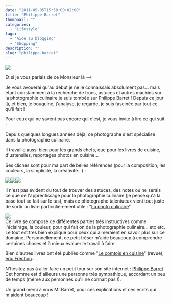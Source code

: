 ```yaml
---
date: "2011-05-05T15:58:00+02:00"
title: "Philippe Barret"
thumbnail: ""
categories:
  - "Lifestyle"
tags:
  - "Aide au blogging"
  - "Shopping"
description: ""
slug: "philippe-barret"
---
```


[![](http://2.bp.blogspot.com/-GEl3AmPOpkc/TbnKQ3ywIXI/AAAAAAAAAFY/2ksks-s4zI0/s320/screen-capture.png)](http://2.bp.blogspot.com/-GEl3AmPOpkc/TbnKQ3ywIXI/AAAAAAAAAFY/2ksks-s4zI0/s1600/screen-capture.png)

Et si je vous parlais de ce Monsieur là ==>  

Je vous avouerai qu'au début je ne le connaissais absolument pas... mais étant constamment à la recherche de trucs, astuces et autres machins sur la photographie culinaire je suis tombée sur Philippe Barret ! Depuis ce jour là, et bien, je bouquine, j'analyse, je regarde, je suis fascinée par tout ce qu'il fait !

Pour ceux qui ne savent pas encore qui c'est, je vous invite à lire ce qui suit :

 Depuis quelques longues années déjà, ce photographe s'est spécialisé dans la photographie culinaire.

Il travaille aussi bien pour les grands chefs, que pour les livres de cuisine, d'ustensiles, reportages photos en cuisine...

Ses clichés sont pour ma part de belles références (pour la composition, les couleurs, la simplicité, la créativité...) :

[![](http://4.bp.blogspot.com/-GOpF5_YZ-9I/TbnL5ouY7aI/AAAAAAAAAFc/GKNQLgLth3s/s200/screen-capture-1.png)](http://4.bp.blogspot.com/-GOpF5_YZ-9I/TbnL5ouY7aI/AAAAAAAAAFc/GKNQLgLth3s/s1600/screen-capture-1.png)[![](http://3.bp.blogspot.com/-geqJvJVL3Os/TbnL7UqpsyI/AAAAAAAAAFg/EqCkp8A4R3A/s200/screen-capture-2.png)](http://3.bp.blogspot.com/-geqJvJVL3Os/TbnL7UqpsyI/AAAAAAAAAFg/EqCkp8A4R3A/s1600/screen-capture-2.png)[![](http://2.bp.blogspot.com/-56RF5SM2UIg/TbnL9E7blMI/AAAAAAAAAFk/Sf7hp-59ESk/s200/screen-capture-3.png)](http://2.bp.blogspot.com/-56RF5SM2UIg/TbnL9E7blMI/AAAAAAAAAFk/Sf7hp-59ESk/s1600/screen-capture-3.png)

Il n'est pas évident du tout de trouver des astuces, des notes ou ne serais ce que de l'apprentissage pour la photographie culinaire (je pense qu'à la base tout se fait sur le tas), mais ce photographe talentueux vient tout juste de sortir un livre particulièrement utile : "<u>La photo culinaire</u>"

[![](http://3.bp.blogspot.com/-dHVddTaZ_ks/TbnM8UsZT_I/AAAAAAAAAFo/kIFIUBZvFwE/s320/screen-capture-4.png)](http://3.bp.blogspot.com/-dHVddTaZ_ks/TbnM8UsZT_I/AAAAAAAAAFo/kIFIUBZvFwE/s1600/screen-capture-4.png)  
Ce livre se compose de différentes parties très instructives comme l'éclairage, la couleur, pour qui fait on de la photographie culinaire... etc etc. Le tout est très bien expliqué pour ceux qui aimeraient en savoir plus sur ce domaine. Personnellement, ce petit trésor m'aide beaucoup à comprendre certaines choses et à mieux évaluer le travail à faire.

Bien d'autres livres ont été publiés comme "<u>Le comtois en cuisine</u>" (revue), <u>éric Fréchon</u>...

N'hésitez pas à aller faire un petit tour sur son site internet : [Philippe Barret](http://www.philippebarret.com/). Cet homme est d'ailleurs une personne très sympathique, accordant un peu de temps (même aux personnes qu'il ne connait pas !).

Un grand merci à vous Mr.Barret, pour ces explications et ces écrits qui m'aident beaucoup !